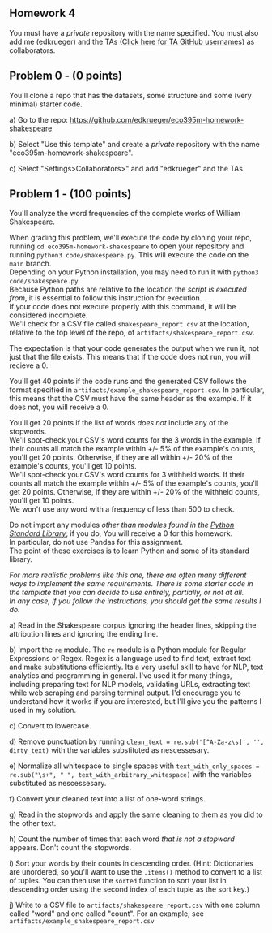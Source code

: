 ## Homework 4
You must have a _private_ repository with the name specified. You must also add me (edkrueger) and the TAs ([Click here for TA GitHub usernames](/ta-githubs.txt)) as collaborators.  

## Problem 0 - (0 points)

You'll clone a repo that has the datasets, some structure and some (very minimal) starter code.

a) Go to the repo: https://github.com/edkrueger/eco395m-homework-shakespeare  

b) Select "Use this template" and create a _private_ repository with the name "eco395m-homework-shakespeare".  

c) Select "Settings>Collaborators>" and add "edkrueger" and the TAs.  

## Problem 1 - (100 points)
You'll analyze the word frequencies of the complete works of William Shakespeare.

When grading this problem, we'll execute the code by cloning your repo, running `cd eco395m-homework-shakespeare` to open your repository and running `python3 code/shakespeare.py`. This will execute the code on the `main` branch.  
Depending on your Python installation, you may need to run it with `python3 code/shakespeare.py`.  
Because Python paths are relative to the location the _script is executed from_, it is essential to follow this instruction for execution.  
If your code does not execute properly with this command, it will be considered incomplete.  
We'll check for a CSV file called `shakespeare_report.csv` at the location, relative to the top level of the repo, of `artifacts/shakespeare_report.csv`.  

The expectation is that your code generates the output when we run it, not just that the file exists. This means that if the code does not run, you will recieve a 0.  

You'll get 40 points if the code runs and the generated CSV follows the format specified in `artifacts/example_shakespeare_report.csv`. In particular, this means that the CSV must have the same header as the example. If it does not, you will receive a 0.  

You'll get 20 points if the list of words _does not_ include any of the stopwords.  
We'll spot-check your CSV's word counts for the 3 words in the example. If their counts all match the example within +/- 5% of the example's counts, you'll get 20 points. Otherwise, if they are all within +/- 20% of the example's counts, you'll get 10 points.  
We'll spot-check your CSV's word counts for 3 withheld words. If their counts all match the example within +/- 5% of the example's counts, you'll get 20 points. Otherwise, if they are within +/- 20% of the withheld counts, you'll get 10 points.  
We won't use any word with a frequency of less than 500 to check.  

Do not import any modules _other than modules found in the [Python Standard Library](https://docs.python.org/3/library/)_; if you do, You will receive a 0 for this homework.  
In particular, do not use Pandas for this assignment.  
The point of these exercises is to learn Python and some of its standard library.  

_For more realistic problems like this one, there are often many different ways to implement the same requirements.
There is some starter code in the template that you can decide to use entirely, partially, or not at all.  
In any case, if you follow the instructions, you should get the same results I do._

a) Read in the Shakespeare corpus ignoring the header lines, skipping the attribution lines and ignoring the ending line.

b) Import the `re` module. The `re` module is a Python module for Regular Expressions or Regex.
Regex is a language used to find text, extract text and make substitutions efficiently. Its a very useful skill to have for NLP, text analytics and programming in general.
I've used it for many things, including preparing text for NLP models, validating URLs, extracting text while web scraping and parsing terminal output.
I'd encourage you to understand how it works if you are interested, but I'll give you the patterns I used in my solution.

c) Convert to lowercase.  

d) Remove punctuation by running `clean_text = re.sub('[^A-Za-z\s]', '', dirty_text)` with the variables substituted as nescessesary.  

e) Normalize all whitespace to single spaces with `text_with_only_spaces = re.sub("\s+", " ", text_with_arbitrary_whitespace)` with the variables substituted as nescessesary.  

f) Convert your cleaned text into a list of one-word strings.  

g) Read in the stopwords and apply the same cleaning to them as you did to the other text.  

h) Count the number of times that each word _that is not a stopword_ appears.  Don't count the stopwords.  

i) Sort your words by their counts in descending order.
(Hint: Dictionaries are unordered, so you'll want to use the `.items()` method to convert to a list of tuples.
You can then use the `sorted` function to sort your list in descending order using the second index of each tuple as the sort key.)  

j) Write to a CSV file to `artifacts/shakespeare_report.csv` with one column called "word" and one called "count". For an example, see `artifacts/example_shakespeare_report.csv`  
